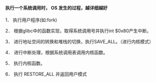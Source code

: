 #### 执⾏⼀个系统调用时， OS 发⽣的过程，越详细越好

1．  执⾏⽤户程序(如:fork)

2．  根据glibc中的函数实现，取得系统调⽤号并执⾏int $0x80产⽣中断。

3．  进⾏地址空间的转换和堆栈的切换，执⾏SAVE_ALL。（进⾏内核模式）

4．  进⾏中断处理，根据系统调⽤表调⽤内核函数。

5．  执⾏内核函数。

6．  执⾏ RESTORE_ALL 并返回⽤户模式